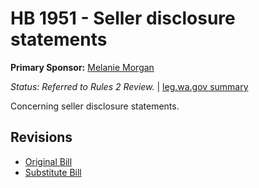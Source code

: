 # HB 1951 - Seller disclosure statements
**Primary Sponsor:** [Melanie Morgan](/person/leg/morgan_me.md)

*Status: Referred to Rules 2 Review.* | [leg.wa.gov summary](https://app.leg.wa.gov/billsummary?BillNumber=1951&Year=2021)

Concerning seller disclosure statements.

## Revisions
* [Original Bill](1/)
* [Substitute Bill](S/)